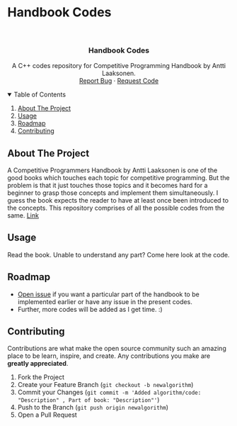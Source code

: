 # Handbook Codes
<br />
<p align="center">
  <a href="https://github.com/pulkit1joshi/handbook_codes">
  </a>

  <h3 align="center">Handbook Codes</h3>

  <p align="center">
    A C++ codes repository for Competitive Programming Handbook by Antti Laaksonen.
    <br />
    <a href="https://github.com/pulkit1joshi/handbook_codes/issues">Report Bug</a>
    ·
    <a href="https://github.com/pulkit1joshi/handbook_codes/issues">Request Code</a>
  </p>
</p>



<!-- TABLE OF CONTENTS -->
<details open="open">
  <summary>Table of Contents</summary>
  <ol>
    <li>
      <a href="#about-the-project">About The Project</a>
    </li>
    <li><a href="#usage">Usage</a></li>
    <li><a href="#roadmap">Roadmap</a></li>
    <li><a href="#contributing">Contributing</a></li>
  </ol>
</details>



<!-- ABOUT THE PROJECT -->
## About The Project

A Competitive Programmers Handbook by Antti Laaksonen is one of the good books which touches each topic for competitive programming. But the problem is that it just touches those topics and it becomes hard for a beginner to grasp those concepts and implement them simultaneously. I guess the book expects the reader to have at least once been introduced to the concepts. This repository comprises of all the possible codes from the same. 
[Link](https://github.com/pllk/cphb)
<!-- USAGE EXAMPLES -->
## Usage

Read the book. Unable to understand any part? Come here look at the code.


<!-- ROADMAP -->
## Roadmap

- [Open issue](https://github.com/pulkit1joshi/handbook_codes/issues) if you want a particular part of the handbook to be implemented earlier or have any issue in the present codes.
- Further, more codes will be added as I get time. :)



<!-- CONTRIBUTING -->
## Contributing

Contributions are what make the open source community such an amazing place to be learn, inspire, and create. Any contributions you make are **greatly appreciated**.

1. Fork the Project
2. Create your Feature Branch (`git checkout -b newalgorithm`)
3. Commit your Changes (`git commit -m 'Added algorithm/code: "Description" , Part of book: "Description"'`)
4. Push to the Branch (`git push origin newalgorithm`)
5. Open a Pull Request

